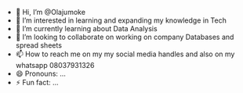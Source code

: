 - 👋 Hi, I’m @Olajumoke
- 👀 I’m interested in learning and expanding my knowledge in Tech
- 🌱 I’m currently learning about Data Analysis
- 💞️ I’m looking to collaborate on working on company Databases and spread sheets
- 📫 How to reach me on my my social media handles and also  on my whatsapp 08037931326
- 😄 Pronouns: ...
- ⚡ Fun fact: ...

<!---
Jummy-gold/Jummy-gold is a ✨ special ✨ repository because its `README.md` (this file) appears on your GitHub profile.
You can click the Preview link to take a look at your changes.
--->
